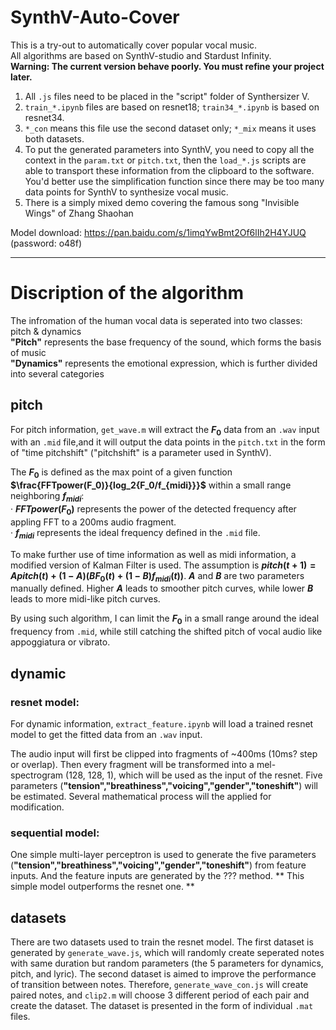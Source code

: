 # SynthV-Auto-Cover

This is a try-out to automatically cover popular vocal music.  
All algorithms are based on SynthV-studio and Stardust Infinity.  
**Warning: The current version behave poorly. You must refine your project later.**  

1. All `.js` files need to be placed in the "script" folder of Synthersizer V.  
2. `train_*.ipynb` files are based on resnet18; `train34_*.ipynb` is based on resnet34.  
3. `*_con` means this file use the second dataset only; `*_mix` means it uses both datasets.
4. To put the generated parameters into SynthV, you need to copy all the context in the `param.txt` or `pitch.txt`, then the `load_*.js` scripts are able to transport these information from the clipboard to the software. You'd better use the simplification function since there may be too many data points for SynthV to synthesize vocal music.  
5. There is a simply mixed demo covering the famous song "Invisible Wings" of Zhang Shaohan  
  
Model download: https://pan.baidu.com/s/1imqYwBmt2Of6lIh2H4YJUQ (password: o48f) 

--------------------------------------------------
# Discription of the algorithm
The infromation of the human vocal data is seperated into two classes: pitch & dynamics  
**"Pitch"** represents the base frequency of the sound, which forms the basis of music  
**"Dynamics"** represents the emotional expression, which is further divided into several categories

## pitch
For pitch information, `get_wave.m` will extract the **$F_0$** data from an `.wav` input with an `.mid` file,and it will output the data points in the `pitch.txt` in the form of "time pitchshift" ("pitchshift" is a parameter used in SynthV).  
  
The **$F_0$** is defined as the max point of a given function **$\frac{FFTpower(F_0)}{log_2{F_0/f_{midi}}}$** within a small range neighboring **$f_{midi}$**:    
· **$FFTpower(F_0)$** represents the power of the detected frequency after appling FFT to a 200ms audio fragment.  
· **$f_{midi}$** represents the ideal frequency defined in the `.mid` file.  
  
To make further use of time information as well as midi information, a modified version of Kalman Filter is used. The assumption is **$pitch(t+1)=Apitch(t)+(1-A)(BF_0(t)+(1-B)f_{midi}(t))$**. **$A$** and **$B$** are two parameters manually defined. Higher **$A$** leads to smoother pitch curves, while lower **$B$** leads to more midi-like pitch curves.  

By using such algorithm, I can limit the **$F_0$** in a small range around the ideal frequency from `.mid`, while still catching the shifted pitch of vocal audio like appoggiatura or vibrato.

## dynamic
### resnet model:
For dynamic information, `extract_feature.ipynb` will load a trained resnet model to get the fitted data from an `.wav` input.  
  
The audio input will first be clipped into fragments of ~400ms (10ms? step or overlap). Then every fragment will be transformed into a mel-spectrogram (128, 128, 1), which will be used as the input of the resnet. Five parameters (**"tension","breathiness","voicing","gender","toneshift"**) will be estimated. Several mathematical process will the applied for modification.
### sequential model:
One simple multi-layer perceptron is used to generate the five parameters (**"tension","breathiness","voicing","gender","toneshift"**) from feature inputs. And the feature inputs are generated by the ??? method.
** This simple model outperforms the resnet one. **

## datasets
There are two datasets used to train the resnet model. The first dataset is generated by `generate_wave.js`, which will randomly create seperated notes with same duration but random parameters (the 5 parameters for dynamics, pitch, and lyric). The second dataset is aimed to improve the performance of transition between notes. Therefore, `generate_wave_con.js` will create paired notes, and `clip2.m` will choose 3 different period of each pair and create the dataset. The dataset is presented in the form of individual `.mat` files.

